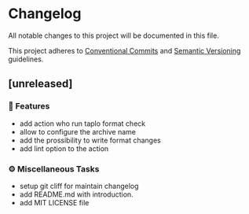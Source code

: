 # Changelog

All notable changes to this project will be documented in this file.

This project adheres to [Conventional Commits](https://www.conventionalcommits.org/) and [Semantic Versioning](https://semver.org/spec/v2.0.0.html)  guidelines.

## [unreleased]

### 🚀 Features

- add action who run taplo format check
- allow to configure the archive name
- add the prossibility to write format changes
- add lint option to the action

### ⚙️ Miscellaneous Tasks

- setup git cliff for maintain changelog
- add README.md with introduction.
- add MIT LICENSE file

<!-- generated by git-cliff -->
